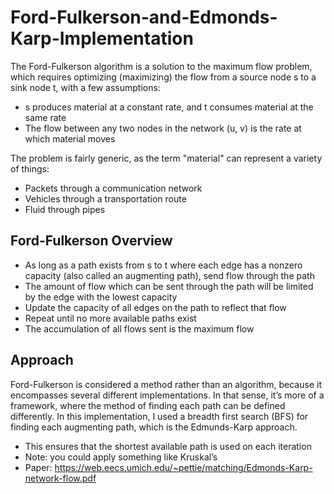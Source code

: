 # Ford-Fulkerson-and-Edmonds-Karp-Implementation

The Ford-Fulkerson algorithm is a solution to the maximum flow problem, which requires optimizing (maximizing) the flow from a source node s to a sink node t, with a few assumptions:
* s produces material at a constant rate, and t consumes material at the same rate
* The flow between any two nodes in the network (u, v) is the rate at which material moves 


The problem is fairly generic, as the term "material" can represent a variety of things:

* Packets through a communication network
* Vehicles through a transportation route
* Fluid through pipes

## Ford-Fulkerson Overview ##

* As long as a path exists from s to t where each edge has a nonzero capacity (also called an augmenting path), send flow through the path
* The amount of flow which can be sent through the path will be limited by the edge with the lowest capacity
* Update the capacity of all edges on the path to reflect that flow
* Repeat until no more available paths exist
* The accumulation of all flows sent is the maximum flow

## Approach ## 

Ford-Fulkerson is considered a method rather than an algorithm, because it encompasses several different implementations.
In that sense, it’s more of a framework, where the method of finding each path can be defined differently. 
In this implementation, I used a breadth first search (BFS) for finding each augmenting path, which is the Edmunds-Karp approach.

* This ensures that the shortest available path is used on each iteration
* Note: you could apply something like Kruskal’s 
* Paper: https://web.eecs.umich.edu/~pettie/matching/Edmonds-Karp-network-flow.pdf

